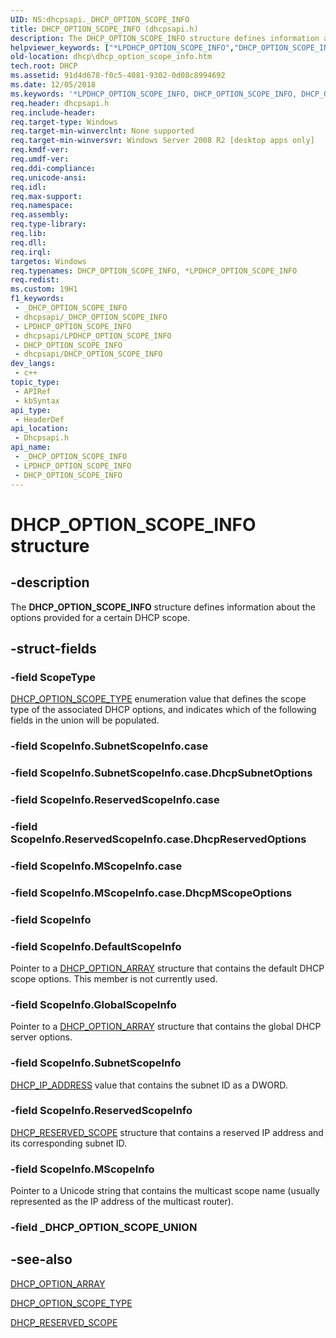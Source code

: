 ```yaml
---
UID: NS:dhcpsapi._DHCP_OPTION_SCOPE_INFO
title: DHCP_OPTION_SCOPE_INFO (dhcpsapi.h)
description: The DHCP_OPTION_SCOPE_INFO structure defines information about the options provided for a certain DHCP scope.
helpviewer_keywords: ["*LPDHCP_OPTION_SCOPE_INFO","DHCP_OPTION_SCOPE_INFO","DHCP_OPTION_SCOPE_INFO structure [DHCP]","LPDHCP_OPTION_SCOPE_INFO","LPDHCP_OPTION_SCOPE_INFO structure pointer [DHCP]","dhcp.dhcp_option_scope_info","dhcpsapi/LPDHCP_OPTION_SCOPE_INFO","dhcpsapi/_DHCP_OPTION_SCOPE_INFO"]
old-location: dhcp\dhcp_option_scope_info.htm
tech.root: DHCP
ms.assetid: 91d4d678-f0c5-4081-9302-0d08c8994692
ms.date: 12/05/2018
ms.keywords: '*LPDHCP_OPTION_SCOPE_INFO, DHCP_OPTION_SCOPE_INFO, DHCP_OPTION_SCOPE_INFO structure [DHCP], LPDHCP_OPTION_SCOPE_INFO, LPDHCP_OPTION_SCOPE_INFO structure pointer [DHCP], dhcp.dhcp_option_scope_info, dhcpsapi/LPDHCP_OPTION_SCOPE_INFO, dhcpsapi/_DHCP_OPTION_SCOPE_INFO'
req.header: dhcpsapi.h
req.include-header: 
req.target-type: Windows
req.target-min-winverclnt: None supported
req.target-min-winversvr: Windows Server 2008 R2 [desktop apps only]
req.kmdf-ver: 
req.umdf-ver: 
req.ddi-compliance: 
req.unicode-ansi: 
req.idl: 
req.max-support: 
req.namespace: 
req.assembly: 
req.type-library: 
req.lib: 
req.dll: 
req.irql: 
targetos: Windows
req.typenames: DHCP_OPTION_SCOPE_INFO, *LPDHCP_OPTION_SCOPE_INFO
req.redist: 
ms.custom: 19H1
f1_keywords:
 - _DHCP_OPTION_SCOPE_INFO
 - dhcpsapi/_DHCP_OPTION_SCOPE_INFO
 - LPDHCP_OPTION_SCOPE_INFO
 - dhcpsapi/LPDHCP_OPTION_SCOPE_INFO
 - DHCP_OPTION_SCOPE_INFO
 - dhcpsapi/DHCP_OPTION_SCOPE_INFO
dev_langs:
 - c++
topic_type:
 - APIRef
 - kbSyntax
api_type:
 - HeaderDef
api_location:
 - Dhcpsapi.h
api_name:
 - _DHCP_OPTION_SCOPE_INFO
 - LPDHCP_OPTION_SCOPE_INFO
 - DHCP_OPTION_SCOPE_INFO
---
```


# DHCP_OPTION_SCOPE_INFO structure


## -description

The <b>DHCP_OPTION_SCOPE_INFO</b> structure defines information about the options provided for a certain DHCP  scope.

## -struct-fields

### -field ScopeType

<a href="/windows/desktop/api/dhcpsapi/ne-dhcpsapi-dhcp_option_scope_type">DHCP_OPTION_SCOPE_TYPE</a> enumeration value that defines the scope type of the associated DHCP options, and indicates which of the following fields in the union will be populated.

### -field ScopeInfo.SubnetScopeInfo.case

### -field ScopeInfo.SubnetScopeInfo.case.DhcpSubnetOptions

### -field ScopeInfo.ReservedScopeInfo.case

### -field ScopeInfo.ReservedScopeInfo.case.DhcpReservedOptions

### -field ScopeInfo.MScopeInfo.case

### -field ScopeInfo.MScopeInfo.case.DhcpMScopeOptions

### -field ScopeInfo

### -field ScopeInfo.DefaultScopeInfo

Pointer to a <a href="/windows/desktop/api/dhcpsapi/ns-dhcpsapi-dhcp_option_array">DHCP_OPTION_ARRAY</a> structure that contains the default DHCP scope options. This member is not currently used.

### -field ScopeInfo.GlobalScopeInfo

Pointer to a <a href="/windows/desktop/api/dhcpsapi/ns-dhcpsapi-dhcp_option_array">DHCP_OPTION_ARRAY</a> structure that contains the global DHCP server options.

### -field ScopeInfo.SubnetScopeInfo

<a href="/previous-versions/windows/desktop/dhcp/dhcp-server-management-type-definitions">DHCP_IP_ADDRESS</a> value that contains the subnet ID as a DWORD.

### -field ScopeInfo.ReservedScopeInfo

<a href="/windows/desktop/api/dhcpsapi/ns-dhcpsapi-dhcp_reserved_scope">DHCP_RESERVED_SCOPE</a> structure that contains a reserved IP address and its corresponding subnet ID.

### -field ScopeInfo.MScopeInfo

Pointer to a Unicode string that contains the multicast scope name (usually represented as the IP address of the multicast router).

### -field _DHCP_OPTION_SCOPE_UNION

## -see-also

<a href="/windows/desktop/api/dhcpsapi/ns-dhcpsapi-dhcp_option_array">DHCP_OPTION_ARRAY</a>



<a href="/windows/desktop/api/dhcpsapi/ne-dhcpsapi-dhcp_option_scope_type">DHCP_OPTION_SCOPE_TYPE</a>



<a href="/windows/desktop/api/dhcpsapi/ns-dhcpsapi-dhcp_reserved_scope">DHCP_RESERVED_SCOPE</a>

